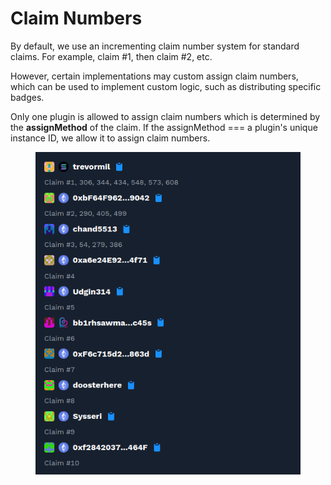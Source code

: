 # Claim Numbers

By default, we use an incrementing claim number system for standard claims. For example, claim #1, then claim #2, etc.&#x20;

However, certain implementations may custom assign claim numbers, which can be used to implement custom logic, such as distributing specific badges.

Only one plugin is allowed to assign claim numbers which is determined by the **assignMethod** of the claim. If the assignMethod === a plugin's unique instance ID, we allow it to assign claim numbers.

<figure><img src="../../../.gitbook/assets/image (186).png" alt=""><figcaption></figcaption></figure>
